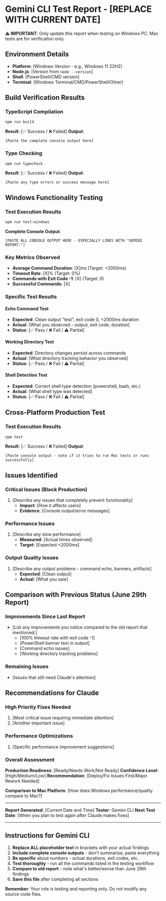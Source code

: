 # Gemini CLI Test Report - [REPLACE WITH CURRENT DATE]

**⚠️ IMPORTANT**: Only update this report when testing on Windows PC. Mac tests are for verification only.

## Environment Details
- **Platform**: [Windows Version - e.g., Windows 11 22H2] 
- **Node.js**: [Version from `node --version`]
- **Shell**: [PowerShell/CMD version]
- **Terminal**: [Windows Terminal/CMD/PowerShell/Other]

## Build Verification Results

### TypeScript Compilation
```bash
npm run build
```
**Result**: [✅ Success / ❌ Failed]
**Output**: 
```
[Paste the complete console output here]
```

### Type Checking
```bash
npm run typecheck
```
**Result**: [✅ Success / ❌ Failed]
**Output**: 
```
[Paste any type errors or success message here]
```

## Windows Functionality Testing

### Test Execution Results
```bash
npm run test:windows
```

**Complete Console Output**:
```
[PASTE ALL CONSOLE OUTPUT HERE - ESPECIALLY LINES WITH "GEMINI REPORT:"]
```

### Key Metrics Observed
- **Average Command Duration**: [X]ms (Target: <2000ms)
- **Timeout Rate**: [X]% (Target: 0%)
- **Commands with Exit Code -1**: [X] (Target: 0)
- **Successful Commands**: [X]

### Specific Test Results

#### Echo Command Test
- **Expected**: Clean output "test", exit code 0, <2000ms duration
- **Actual**: [What you observed - output, exit code, duration]
- **Status**: [✅ Pass / ❌ Fail / ⚠️ Partial]

#### Working Directory Test
- **Expected**: Directory changes persist across commands
- **Actual**: [What directory tracking behavior you observed]
- **Status**: [✅ Pass / ❌ Fail / ⚠️ Partial]

#### Shell Detection Test
- **Expected**: Correct shell type detection (powershell, bash, etc.)
- **Actual**: [What shell type was detected]
- **Status**: [✅ Pass / ❌ Fail / ⚠️ Partial]

## Cross-Platform Production Test

### Test Execution Results
```bash
npm test
```

**Result**: [✅ Success / ❌ Failed]
**Output**: 
```
[Paste console output - note if it tries to run Mac tests or runs successfully]
```

## Issues Identified

### Critical Issues (Block Production)
1. [Describe any issues that completely prevent functionality]
   - **Impact**: [How it affects users]
   - **Evidence**: [Console output/error messages]

### Performance Issues
1. [Describe any slow performance]
   - **Measured**: [Actual times observed]
   - **Target**: [Expected <2000ms]

### Output Quality Issues
1. [Describe any output problems - command echo, banners, artifacts]
   - **Expected**: [Clean output]
   - **Actual**: [What you saw]

## Comparison with Previous Status (June 29th Report)

### Improvements Since Last Report
- [List any improvements you notice compared to the old report that mentioned:]
  - [100% timeout rate with exit code -1]
  - [PowerShell banner text in output]
  - [Command echo issues]
  - [Working directory tracking problems]

### Remaining Issues
- [Issues that still need Claude's attention]

## Recommendations for Claude

### High Priority Fixes Needed
1. [Most critical issue requiring immediate attention]
2. [Another important issue]

### Performance Optimizations
1. [Specific performance improvement suggestions]

### Overall Assessment
**Production Readiness**: [Ready/Needs Work/Not Ready]
**Confidence Level**: [High/Medium/Low]
**Recommendation**: [Deploy/Fix Issues First/Major Rework Needed]

**Comparison to Mac Platform**: [How does Windows performance/quality compare to Mac?]

---
**Report Generated**: [Current Date and Time]
**Tester**: Gemini CLI
**Next Test Date**: [When you plan to test again after Claude makes fixes]

---

## Instructions for Gemini CLI
1. **Replace ALL placeholder text** in brackets with your actual findings
2. **Include complete console outputs** - don't summarize, paste everything
3. **Be specific** about numbers - actual durations, exit codes, etc.
4. **Test thoroughly** - run all the commands listed in the testing workflow
5. **Compare to old report** - note what's better/worse than June 29th findings
6. **Save this file** after completing all sections

**Remember**: Your role is testing and reporting only. Do not modify any source code files.